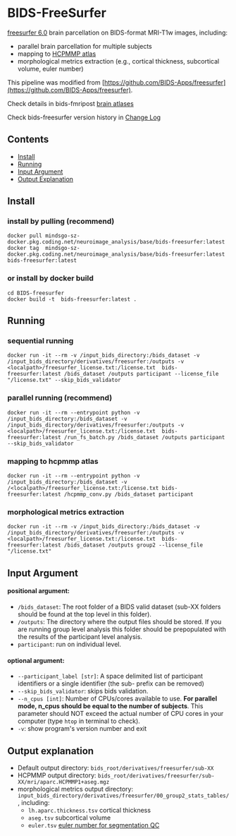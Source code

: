 

# BIDS-FreeSurfer

[freesurfer 6.0](https://surfer.nmr.mgh.harvard.edu/) brain parcellation on BIDS-format MRI-T1w images, including:
- parallel brain parcellation for multiple subjects
- mapping to [HCPMMP atlas](https://cjneurolab.org/2016/11/22/hcp-mmp1-0-volumetric-nifti-masks-in-native-structural-space/)
- morphological metrics extraction (e.g., cortical thickness, subcortical volume, euler number)

This pipeline was modified from [https://github.com/BIDS-Apps/freesurfer](https://github.com/BIDS-Apps/freesurfer).

Check details in bids-fmripost [brain atlases](resources/atlases.md)

Check bids-freesurfer version history in [Change Log](resources/CHANGELOG.md)

## Contents
* [Install](#Install)
* [Running](#running)
* [Input Argument](#input-argument)
* [Output Explanation](#output-explanation)

## Install
### install by pulling (recommend)
```
docker pull mindsgo-sz-docker.pkg.coding.net/neuroimage_analysis/base/bids-freesurfer:latest
docker tag  mindsgo-sz-docker.pkg.coding.net/neuroimage_analysis/base/bids-freesurfer:latest  bids-freesurfer:latest
```

### or install by docker build
```
cd BIDS-freesurfer
docker build -t  bids-freesurfer:latest .
```
## Running 
### sequential running
```
docker run -it --rm -v /input_bids_directory:/bids_dataset -v /input_bids_directory/derivatives/freesurfer:/outputs -v <localpath>/freesurfer_license.txt:/license.txt  bids-freesurfer:latest /bids_dataset /outputs participant --license_file "/license.txt" --skip_bids_validator
```

### parallel running (recommend)
```
docker run -it --rm --entrypoint python -v /input_bids_directory:/bids_dataset -v /input_bids_directory/derivatives/freesurfer:/outputs -v <localpath>/freesurfer_license.txt:/license.txt  bids-freesurfer:latest /run_fs_batch.py /bids_dataset /outputs participant --skip_bids_validator
```

### mapping to hcpmmp atlas
```
docker run -it --rm --entrypoint python -v /input_bids_directory:/bids_dataset -v /<localpath>/freesurfer_license.txt:/license.txt bids-freesurfer:latest /hcpmmp_conv.py /bids_dataset participant 
```

### morphological metrics extraction
```
docker run -it --rm -v /input_bids_directory:/bids_dataset -v /input_bids_directory/derivatives/freesurfer:/outputs -v <localpath>/freesurfer_license.txt:/license.txt  bids-freesurfer:latest /bids_dataset /outputs group2 --license_file "/license.txt"
```

## Input Argument
####   positional argument:
-   `/bids_dataset`: The root folder of a BIDS valid dataset (sub-XX folders should be found at the top level in this folder).
-  `/outputs`: The directory where the output files should be stored. If you are running group level analysis this folder should be prepopulated with the results of the participant level analysis.
- `participant`: run on individual level. 

####   optional argument:
-   `--participant_label [str]`: A space delimited list of participant identifiers or a single identifier (the sub- prefix can be removed)
- `--skip_bids_validator`: skips bids validation.
- `--n_cpus [int]`: Number of CPUs/cores available to use. **For parallel mode, n_cpus should be equal to the number of subjects**. This parameter should NOT exceed the actual number of CPU cores in your computer (type `htop` in terminal to check).  
- `-v`: show program's version number and exit

## Output explanation
-  Default output directory: `bids_root/derivatives/freesurfer/sub-XX`
-  HCPMMP output directory: `bids_root/derivatives/freesurfer/sub-XX/mri/aparc.HCPMMP1+aseg.mgz` 
-  morphological metrics output directory: `input_bids_directory/derivatives/freesurfer/00_group2_stats_tables/`, including: 
	-   `lh.aparc.thickness.tsv`  cortical thickness
	-   `aseg.tsv`  subcortical volume
	-   `euler.tsv`  [euler number for segmentation QC](https://www.biorxiv.org/content/10.1101/125161v2)



